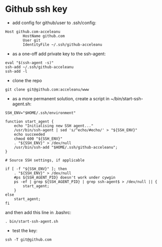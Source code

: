 # Github ssh key

- add config for github/user to .ssh/config:
```
Host github.com-acceleanu
        HostName github.com
        User git
        IdentityFile ~/.ssh/github-acceleanu
```

- as a one-off add private key to the ssh-agent:
```
eval "$(ssh-agent -s)"
ssh-add ~/.ssh/github-acceleanu
ssh-add -l
```

- clone the repo 
```
git clone git@github.com:acceleanu/www
```

- as a more permanent solution, create a script in ~/bin/start-ssh-agent.sh:
```
SSH_ENV="$HOME/.ssh/environment"

function start_agent {
    echo "Initialising new SSH agent..."
    /usr/bin/ssh-agent | sed 's/^echo/#echo/' > "${SSH_ENV}"
    echo succeeded
    chmod 600 "${SSH_ENV}"
    . "${SSH_ENV}" > /dev/null
    /usr/bin/ssh-add "$HOME/.ssh/github-acceleanu";
}

# Source SSH settings, if applicable

if [ -f "${SSH_ENV}" ]; then
    . "${SSH_ENV}" > /dev/null
    #ps ${SSH_AGENT_PID} doesn't work under cywgin
    ps -ef | grep ${SSH_AGENT_PID} | grep ssh-agent$ > /dev/null || {
        start_agent;
    }
else
    start_agent;
fi
```

and then add this line in .bashrc:

```
. bin/start-ssh-agent.sh
```

- test the key:
```
ssh -T git@github.com
```
